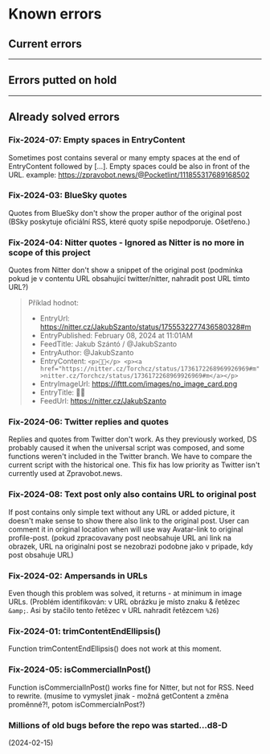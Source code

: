 # Known errors

## Current errors

---

## Errors putted on hold

---

## Already solved errors

### Fix-2024-07: Empty spaces in EntryContent
Sometimes post contains several or many empty spaces at the end of EntryContent followed by […]. Empty spaces could be also in front of the URL.
example: https://zpravobot.news/@Pocketlint/111855317689168502

### Fix-2024-03: BlueSky quotes
Quotes from BlueSky don't show the proper author of the original post (BSky poskytuje oficiální RSS, které quoty spíše nepodporuje. Ošetřeno.)

### Fix-2024-04: Nitter quotes - Ignored as Nitter is no more in scope of this project
Quotes from Nitter don't show a snippet of the original post
(podmínka pokud je v contentu URL obsahující twitter/nitter, nahradit post URL tímto URL?)
> Příklad hodnot:
> * EntryUrl: https://nitter.cz/JakubSzanto/status/1755532277436580328#m
> * EntryPublished: February 08, 2024 at 11:01AM
> * FeedTitle: Jakub Szántó / @JakubSzanto
> * EntryAuthor: @JakubSzanto
> * EntryContent: `<p>🙏🏽</p> <p><a href="https://nitter.cz/Torchcz/status/1736172268969926969#m">nitter.cz/Torchcz/status/1736172268969926969#m</a></p>`
> * EntryImageUrl: https://ifttt.com/images/no_image_card.png
> * EntryTitle: 🙏🏽
> * FeedUrl: https://nitter.cz/JakubSzanto

### Fix-2024-06: Twitter replies and quotes
Replies and quotes from Twitter don't work. As they previously worked, DS probably caused it when the universal script was composed, and some functions weren't included in the Twitter branch. We have to compare the current script with the historical one. This fix has low priority as Twitter isn't currently used at Zpravobot.news.

### Fix-2024-08: Text post only also contains URL to original post
If post contains only simple text without any URL or added picture, it doesn't make sense to show there also link to the original post. User can comment it in original location when will use way Avatar-link to original profile-post.
(pokud zpracovavany post neobsahuje URL ani link na obrazek, URL na originalni post se nezobrazi podobne jako v pripade, kdy post obsahuje URL)

### Fix-2024-02: Ampersands in URLs
Even though this problem was solved, it returns - at minimum in image URLs.
(Problém identifikován: v URL obrázku je místo znaku & řetězec `&amp;`. Asi by stačilo tento řetězec v URL nahradit řetězcem `%26`)

### Fix-2024-01: trimContentEndEllipsis()
Function trimContentEndEllipsis() does not work at this moment.

### Fix-2024-05: isCommercialInPost()
Function isCommercialInPost() works fine for Nitter, but not for RSS. Need to rewrite.
(musíme to vymyslet jinak - možná getContent a změna proměnné?!, potom isCommerciaInPost?)

### Millions of old bugs before the repo was started...d8-D

(2024-02-15)
